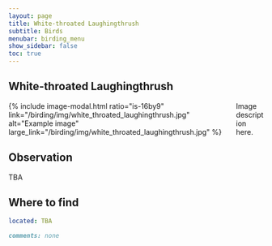 ```yaml
---
layout: page
title: White-throated Laughingthrush
subtitle: Birds
menubar: birding_menu
show_sidebar: false
toc: true
---
```


## White-throated Laughingthrush

<div class="columns">
<div class="column is-6">
{% include image-modal.html ratio="is-16by9" link="/birding/img/white_throated_laughingthrush.jpg" alt="Example image" large_link="/birding/img/white_throated_laughingthrush.jpg" %}
</div>
<div class="column is-6">
Image description here.
</div>
</div>

## Observation
TBA

## Where to find
```yaml
located: TBA
```

```markdown
comments: none
```
